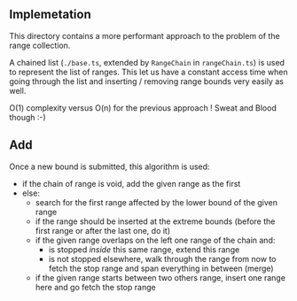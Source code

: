 ## Implemetation

This directory contains a more performant approach to the problem of the range collection.

A chained list (`./base.ts`, extended by `RangeChain` in `rangeChain.ts`) is used to represent the list of ranges. This let us have a constant access time when going through the list and inserting / removing range bounds very easily as well.

O(1) complexity versus O(n) for the previous approach ! Sweat and Blood though :-)

## Add

Once a new bound is submitted, this algorithm is used:

- if the chain of range is void, add the given range as the first
- else:
  - search for the first range affected by the lower bound of the given range
  - if the range should be inserted at the extreme bounds (before the first range or after the last one, do it)
  - if the given range overlaps on the left one range of the chain and:
    - is stopped _inside_ this same range, extend this range
    - is not stopped elsewhere, walk through the range from now to fetch the stop range and span everything in between (merge)
  - if the given range starts between two others range, insert one range here and go fetch the stop range
